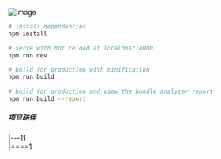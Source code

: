  ![image](https://github.com/wl001/vue2-elm/blob/master/images/elm.gif)

``` bash
# install dependencies
npm install

# serve with hot reload at localhost:8080
npm run dev

# build for production with minification
npm run build
 
# build for production and view the bundle analyzer report
npm run build --report
```						
##### 项目路径

|---11            
|====1         

